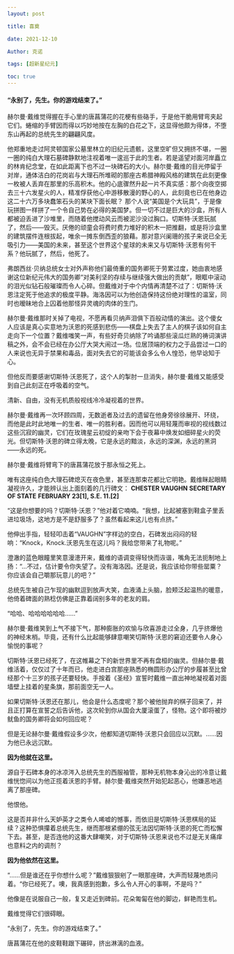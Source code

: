 ```yaml
---
layout: post

title: 喜奠 

date: 2021-12-10

Author: 克诺

tags: [超新星纪元]

toc: true
---
```

#### “永别了，先生。你的游戏结束了。”

赫尔曼·戴维觉得握在手心里的唐菖蒲花的花梗有些硌手，于是他干脆用臂弯夹起它们。蜷缩的手臂因而得以巧妙地按在左胸的白花之下，这显得他颇为得体，不堕东山再起的总统先生的翩翩风度。

他郑重地走过阿灵顿国家公墓里林立的旧纪元遗骸，这里空旷但又拥挤不堪，一圈一圈的纯白大理石墓碑静默地注视着唯一逡巡于此的生者。若是遥望对面河岸矗立的林肯纪念堂，在如此距离下也不过一块碑石的大小。赫尔曼·戴维的目光停留于对岸，通体洁白的花岗岩与大理石所堆砌的那座古希腊神殿风格的建筑在此刻更像一枚被人丢弃在那里的乐高积木。他的心底骤然升起一片不真实感：那个向夜空掷去三十六发星火的人，精准俘获他心中游移散漫的野心的人，此刻竟也已在他身边这二十六万多块蠢笨石头的某块下面长眠？
那个人说“美国是个大玩具”，于是像玩拼图一样拼了一个令自己势在必得的美国梦。但一切不过是巨大的沙盒，所有人都被迫丢进了沙堆里，而随着他搅动风云而被泥沙没过胸口。切斯特·沃恩玩腻了，然后——毁灭。厌倦的顽童会将费时费力堆好的积木一把推翻，或是将沙盒里的建筑摆件连根拔起，唯余一摊东倒西歪的狼藉。那对意兴阑珊的孩子来说已全无吸引力——美国的未来，甚至这个世界这个星球的未来又与切斯特·沃恩有何干系？他玩腻了，然后，他死了。

弗朗西丝·贝纳总统女士对外声称他们最倚重的国务卿死于劳累过度，她由衷地感谢这位新纪元伟大的国务卿“对美利坚的存续与继续强大做出的贡献”，眼眶中滚动的泪光似钻石般璀璨而令人心碎。但戴维对于中个内情再清楚不过了：切斯特·沃恩注定死于他追求的极度平静。海洛因可以为他创造保持这份绝对理性的温室，同时也暧昧地合上囚着他那怪异灵魂的肉体的生门。

赫尔曼·戴维那时关掉了电视，不愿再看贝纳声泪俱下百般动情的演出。这个傻女人应该是真心实意地为沃恩的死感到悲伤——棋盘上失去了主人的棋子该如何自主走向下一个位置？戴维嗤笑一声，有些好奇贝纳除了吟诵那些滚瓜烂熟的祷词演讲稿之外，会不会已经在办公厅大哭大闹过一场。位居顶端的权力之于品尝过一口的人来说也无异于禁果和毒品，面对失去它的可能该会多么令人惶恐，他早谂知于心。

但他反而要感谢切斯特·沃恩死了，这个人的掣肘一旦消失，赫尔曼·戴维又能感受到自己此刻正在呼吸着的空气。

清新、自由，没有无机质般视线冷冷凝视着的世界。

赫尔曼·戴维再一次环顾四周，无数逝者及过去的遗留在他身旁徐徐展开、环绕，而他是此时此地唯一的生者、唯一的胜利者。因而他可以用轻蔑而审视的视线数过这些沉寂的幽灵，它们在玫瑰星云初绽的亲吻下会于夜幕中焕发如细碎星火的荧光。但切斯特·沃恩的碑立得太晚，它是永远的黯淡，永远的深渊，永远的黑洞——永远的死。

赫尔曼·戴维将臂弯下的唐菖蒲花放于那永恒之死上。

唯有这座纯白色大理石碑熄灭在夜色里，甚至连那束花都比它明艳。戴维眯起眼睛凝视许久，才能辨认出上面刻着的几行碑文：
**CHESTER VAUGHN**
**SECRETARY OF STATE**
**FEBRUARY 23[1], S.E. 11.[2]**

“这是你想要的吗？切斯特·沃恩？”他对着它喃喃。“我想，比起被塞到鞋盒子里丢进垃圾场，这地方是不是舒服多了？虽然看起来这儿也有点挤。”

他伸出手指，轻轻叩击着“VAUGHN”字样边的空白，石碑发出闷闷的轻响：“Knock，Knock.沃恩先生在这儿吗？我给您带来了礼物呢。”

澄澈的蓝色眼瞳里笑意漫漶开来，戴维的语调变得轻快而诙谐，嘴角无法扼制地上扬：“…不过，估计要令你失望了。没有海洛因。还是说，我应该给你带些罂粟？你应该会自己嚼那玩意儿的吧？”

总统先生被自己乍现的幽默逗到放声大笑，血液涌上头脑，脸颊泛起温热的暖意，他倚着碑面的熟稔仿佛是正靠着阔别多年的老友的肩。

“哈哈、哈哈哈哈哈哈……”

赫尔曼·戴维笑到上气不接下气，那种膨胀的欢愉与欣喜游走过全身，几乎挤爆他的神经末梢。毕竟，还有什么比起能够肆意嘲笑切斯特·沃恩的窘迫还要令人身心愉悦的事呢？

切斯特·沃恩已经死了，在这帷幕之下的新世界里不再有盘桓的幽灵。但赫尔曼·戴维活着，仅仅过了十年而已，他走进白宫那座熟悉的椭圆形办公厅的步履甚至比曾经那个十三岁的孩子还要轻快。手按着《圣经》宣誓时戴维一直出神地凝视着对面墙壁上挂着的星条旗，那前面空无一人。

如果切斯特·沃恩还在那儿，他会是什么态度呢？那个被他抛弃的棋子回来了，并且正打算在宣誓之后告诉他，这次轮到你从国会大厦滚蛋了，怪物。这个即将被炒鱿鱼的国务卿将会如何回应呢？

但是无论赫尔曼·戴维假设多少次，他都知道切斯特·沃恩只会回应以沉默。……因为他已永远沉默。

**因为他就在这里。**

源自于石碑本身的冰凉涔入总统先生的西服袖管，那种无机物本身沁出的冷意让戴维恍惚间以为他正揽着沃恩的手臂。赫尔曼·戴维突然开始犯起恶心，他嫌恶地逃离了那座碑。

他恨他。

这是否并非什么天妒英才之类令人唏嘘的憾事，而依旧是切斯特·沃恩棋局的延续？这种恐惧攥着总统先生，继而那根紧绷的弦无法因切斯特·沃恩的死亡而松懈下去。甚至，是否连他的这番大肆嘲笑，对于切斯特·沃恩来说也不过是无关痛痒也意料之内的调剂？

**因为他依然在这里。**

“……但是谁还在乎你想什么呢？”戴维狠狠剜了一眼那座碑，大声而轻蔑地质问着。“你已经死了。噢，我真感到抱歉，多么令人开心的事啊，不是吗？”

他像是在说服自己一般，复又走近到碑前。花朵匍匐在他的脚边，鲜艳而生机。

戴维觉得它们很碍眼。

“永别了，先生。你的游戏结束了。”

唐菖蒲花在他的皮鞋鞋跟下碾碎，挤出淋漓的血液。



<!--[1]致敬美国国务卿John Quincy Adams的卒年，1767年7月11日－1848年2月23日。-->

<!--[2]根据公元纪年法缩写改编的“SUPERNOVA ERA”的缩写，意为“超新星纪元”。-->

